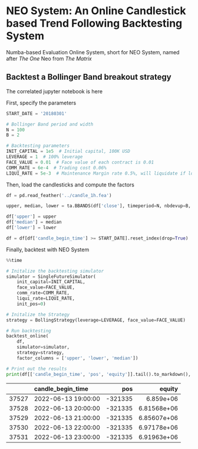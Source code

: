 # NEO System: An Online Candlestick based Trend Following Backtesting System

Numba-based Evaluation Online System, short for NEO System, named after *The One* Neo from *The Matrix*

## Backtest a Bollinger Band breakout strategy

The correlated jupyter notebook is here

First, specify the parameters

``` python
START_DATE = '20180301'

# Bollinger Band period and width
N = 100
B = 2

# Backtesting parameters
INIT_CAPITAL = 1e5  # Initial capital, 100K USD
LEVERAGE = 1  # 100% leverage
FACE_VALUE = 0.01  # Face value of each contract is 0.01
COMM_RATE = 6e-4  # Trading cost 0.06%
LIQUI_RATE = 5e-3  # Maintenance Margin rate 0.5%, will liquidate if lower
```

Then, load the candlesticks and compute the factors

``` python
df = pd.read_feather('../candle_1h.fea')

upper, median, lower = ta.BBANDS(df['close'], timeperiod=N, nbdevup=B, nbdevdn=B, matype=ta.MA_Type.SMA)

df['upper'] = upper
df['median'] = median
df['lower'] = lower

df = df[df['candle_begin_time'] >= START_DATE].reset_index(drop=True)
```

Finally, backtest with NEO System

``` python
%%time

# Initalize the backtesting simulator
simulator = SingleFutureSimulator(
    init_capital=INIT_CAPITAL, 
    face_value=FACE_VALUE, 
    comm_rate=COMM_RATE, 
    liqui_rate=LIQUI_RATE, 
    init_pos=0)

# Initalize the Strategy
strategy = BollingStrategy(leverage=LEVERAGE, face_value=FACE_VALUE)

# Run backtesting
backtest_online(
    df, 
    simulator=simulator,
    strategy=strategy,
    factor_columns = ['upper', 'lower', 'median'])

# Print out the results
print(df[['candle_begin_time', 'pos', 'equity']].tail().to_markdown(), '\n')
```

|       | candle_begin_time   |     pos |      equity |
|------:|:--------------------|--------:|------------:|
| 37527 | 2022-06-13 19:00:00 | -321335 | 6.859e+06   |
| 37528 | 2022-06-13 20:00:00 | -321335 | 6.81568e+06 |
| 37529 | 2022-06-13 21:00:00 | -321335 | 6.85607e+06 |
| 37530 | 2022-06-13 22:00:00 | -321335 | 6.97178e+06 |
| 37531 | 2022-06-13 23:00:00 | -321335 | 6.91963e+06 | 